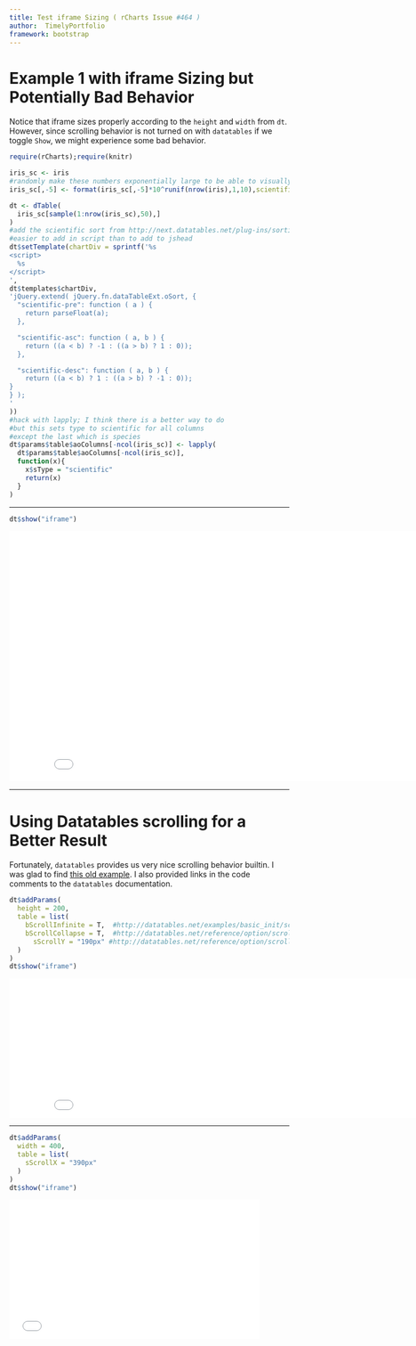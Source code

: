 ```yaml
---
title: Test iframe Sizing ( rCharts Issue #464 )
author:  TimelyPortfolio
framework: bootstrap
---
```


# Example 1 with iframe Sizing but Potentially Bad Behavior

Notice that iframe sizes properly according to the `height` and `width` from `dt`.  However, since scrolling behavior is not turned on with `datatables` if we toggle `Show`, we might experience some bad behavior.


```r
require(rCharts);require(knitr)

iris_sc <- iris
#randomly make these numbers exponentially large to be able to visually verify result
iris_sc[,-5] <- format(iris_sc[,-5]*10^runif(nrow(iris),1,10),scientific=T)

dt <- dTable(
  iris_sc[sample(1:nrow(iris_sc),50),]
)
#add the scientific sort from http://next.datatables.net/plug-ins/sorting/scientific
#easier to add in script than to add to jshead
dt$setTemplate(chartDiv = sprintf('%s
<script>
  %s
</script>
',
dt$templates$chartDiv,
'jQuery.extend( jQuery.fn.dataTableExt.oSort, {
  "scientific-pre": function ( a ) {
    return parseFloat(a);
  },

  "scientific-asc": function ( a, b ) {
    return ((a < b) ? -1 : ((a > b) ? 1 : 0));
  },

  "scientific-desc": function ( a, b ) {
    return ((a < b) ? 1 : ((a > b) ? -1 : 0));
}
} );
'
))
#hack with lapply; I think there is a better way to do
#but this sets type to scientific for all columns
#except the last which is species
dt$params$table$aoColumns[-ncol(iris_sc)] <- lapply(
  dt$params$table$aoColumns[-ncol(iris_sc)],
  function(x){
    x$sType = "scientific"
    return(x)
  }
)
```

---

```r
dt$show("iframe")
```

<iframe src='assets/fig/unnamed-chunk-2.html' scrolling='no' frameBorder='0' seamless class='rChart datatables ' id='iframe-chart5043fc21e33' height=450 width=850></iframe>

---
# Using Datatables scrolling for a Better Result

Fortunately, `datatables` provides us very nice scrolling behavior builtin.  I was glad to find [this old example](http://rcharts.io/viewer/?6033232).  I also provided links in the code comments to the `datatables` documentation.



```r
dt$addParams(
  height = 200,
  table = list(
    bScrollInfinite = T,  #http://datatables.net/examples/basic_init/scroll_y_infinite.html
    bScrollCollapse = T,  #http://datatables.net/reference/option/scrollCollapse
	  sScrollY = "190px" #http://datatables.net/reference/option/scrollY
  )
)
dt$show("iframe")
```

<iframe src='assets/fig/unnamed-chunk-3.html' scrolling='no' frameBorder='0' seamless class='rChart datatables ' id='iframe-chart5043fc21e33' height=250 width=850></iframe>

---


```r
dt$addParams(
  width = 400,
  table = list(
    sScrollX = "390px"
  )
)
dt$show("iframe")
```

<iframe src='assets/fig/unnamed-chunk-4.html' scrolling='no' frameBorder='0' seamless class='rChart datatables ' id='iframe-chart5043fc21e33' height=250 width=450></iframe>
